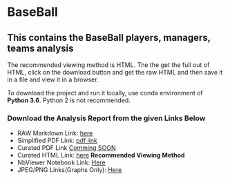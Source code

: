 # BaseBall
## This contains the BaseBall players, managers, teams analysis

The recommended viewing method is HTML. The the get the full out of HTML, click on the download button and get the raw HTML and then save it in a file and view it in a browser. 

To download the project and run it locally, use conda environment of **Python 3.6**. Python 2 is not recommended.

### Download the Analysis Report from the given Links Below
- RAW Markdown Link: [here](https://raw.githubusercontent.com/MayukhSobo/BaseBall/master/export/Baseball.md)
- Simplified PDF Link: [pdf link](https://github.com/MayukhSobo/BaseBall/raw/master/export/Baseball_simplified.pdf)
- Curated PDF Link [Comming SOON](#)
- Curated HTML Link: [here](https://github.com/MayukhSobo/BaseBall/raw/master/export/Baseball.html) **Recommended Viewing Method**
- NbViewer Notebook Link: [Here](http://nbviewer.jupyter.org/github/MayukhSobo/BaseBall/blob/master/src/Baseball.ipynb)
- JPEG/PNG Links(Graphs Only): [Here](https://github.com/MayukhSobo/BaseBall/raw/master/export/plots.tar.xz)
